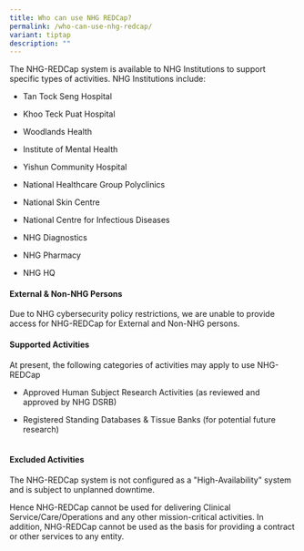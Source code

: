 ```yaml
---
title: Who can use NHG REDCap?
permalink: /who-can-use-nhg-redcap/
variant: tiptap
description: ""
---
```

<p>The NHG-REDCap system is available to NHG Institutions to support specific
types of activities.&nbsp;NHG Institutions include:</p>
<ul data-tight="true" class="tight">
<li>
<p>Tan Tock Seng Hospital</p>
</li>
<li>
<p>Khoo Teck Puat Hospital</p>
</li>
<li>
<p>Woodlands Health</p>
</li>
<li>
<p>Institute of Mental Health</p>
</li>
<li>
<p>Yishun Community Hospital</p>
</li>
<li>
<p>National Healthcare Group Polyclinics</p>
</li>
<li>
<p>National Skin Centre</p>
</li>
<li>
<p>National Centre for Infectious Diseases</p>
</li>
<li>
<p>NHG Diagnostics</p>
</li>
<li>
<p>NHG Pharmacy</p>
</li>
<li>
<p>NHG HQ</p>
</li>
</ul>
<p></p>
<h4><strong>External &amp; Non-NHG Persons</strong></h4>
<p>Due to NHG cybersecurity policy restrictions, we are unable to provide
access for NHG-REDCap for External and Non-NHG persons.</p>
<p></p>
<h4><strong>Supported Activities</strong></h4>
<p>At present, the following categories of activities may apply to use NHG-REDCap</p>
<ul data-tight="true" class="tight">
<li>
<p>Approved Human Subject Research Activities (as reviewed and approved by
NHG DSRB)</p>
</li>
<li>
<p>Registered Standing Databases &amp; Tissue Banks (for potential future
research)</p>
</li>
</ul>
<h4><br><strong>Excluded Activities</strong></h4>
<p>The NHG-REDCap system is not configured as a "High-Availability" system
and is subject to unplanned downtime.</p>
<p>Hence NHG-REDCap cannot be used for delivering Clinical Service/Care/Operations
and any other mission-critical activities. In addition, NHG-REDCap cannot
be used as the basis for providing a contract or other services to any
entity.</p>
<p></p>
<p></p>
